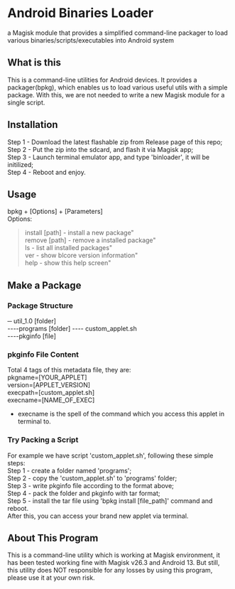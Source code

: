# Android Binaries Loader
a Magisk module that provides a simplified command-line packager to load various binaries/scripts/executables into Android system

## What is this
This is a command-line utilities for Android devices. It provides a packager(bpkg), which enables us to load various
useful utils with a simple package. With this, we are not needed to write a new Magisk module for a single script.

## Installation
Step 1 - Download the latest flashable zip from Release page of this repo;<br />
Step 2 - Put the zip into the sdcard, and flash it via Magisk app;<br />
Step 3 - Launch terminal emulator app, and type 'binloader', it will be initilized;<br />
Step 4 - Reboot and enjoy.<br />

## Usage
bpkg + [Options] + [Parameters]<br />
Options:<br />
>install [path] - install a new package"<br />
    remove [path] - remove a installed package"<br />
    ls - list all installed packages"<br />
    ver - show blcore version information"<br />
    help - show this help screen"<br />

## Make a Package
### Package Structure
─ util_1.0 [folder]<br />
----programs [folder] ---- custom_applet.sh<br />
----pkginfo [file]<br />
### pkginfo File Content
Total 4 tags of this metadata file, they are:<br />
pkgname=[YOUR_APPLET]<br />
version=[APPLET_VERSION]<br />
execpath=[custom_applet.sh]<br />
execname=[NAME_OF_EXEC]<br />
* execname is the spell of the command which you access this applet in terminal to.
### Try Packing a Script
For example we have script 'custom_applet.sh', following these simple steps:<br />
Step 1 - create a folder named 'programs';<br />
Step 2 - copy the 'custom_applet.sh' to 'programs' folder;<br />
Step 3 - write pkginfo file according to the format above;<br />
Step 4 - pack the folder and pkginfo with tar format;<br />
Step 5 - install the tar file using 'bpkg install [file_path]' command and reboot.<br />
After this, you can access your brand new applet via terminal.<br />

## About This Program
This is a command-line utility which is working at Magisk environment, it has been tested working
fine with Magisk v26.3 and Android 13. But still, this utility does NOT responsible for any losses
by using this program, please use it at your own risk.







